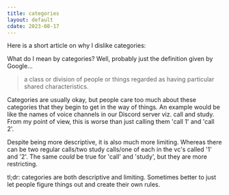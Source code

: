 ```yaml
---
title: categories
layout: default
cdate: 2023-08-17
---
```


Here is a short article on why I dislike categories:

What do I mean by categories? Well, probably just the definition given by Google...

> a class or division of people or things regarded as having particular shared characteristics.

Categories are usually okay, but people care too much about these categories that they begin to get in the way of things. An example would be like the names of voice channels in our Discord server viz. call and study. From my point of view, this is worse than just calling them 'call 1' and 'call 2'. 

Despite being more descriptive, it is also much more limiting. Whereas there can be two regular calls/two study calls/one of each in the vc's called '1' and '2'. The same *could* be true for 'call' and 'study', but they are more restricting.

tl;dr: categories are both descriptive and limiting. Sometimes better to just let people figure things out and create their own rules.
